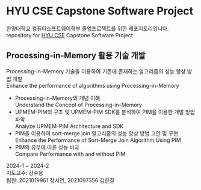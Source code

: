 # HYU CSE Capstone Software Project
한양대학교 컴퓨터소프트웨어학부 졸업프로젝트를 위한 레포지토리입니다.  
repository for [HYU CSE](http://cs.hanyang.ac.kr/) Capstone Software Project  
## Processing-in-Memory 활용 기술 개발
Processing-in-Memory 기술을 이용하여 기존에 존재하는 알고리즘의 성능 향상 방법 개발  
Enhance the performance of algorithms using Processing-in-Memory  
- Processing-in-Memory의 개념 이해  
  Understand the Concept of Processing-in-Memory  
- UPMEM-PIM의 구조 및 UPMEM-PIM SDK를 분석하여 PIM을 이용한 개발 방법 파악  
  Analyze UPMEM-PIM Architecture and SDK  
- PIM을 이용하여 sort-merge join 알고리즘의 성능 향상 방법 고안 및 구현  
  Enhance the Performance of Sort-Merge Join Algorithm Using PIM
- PIM의 유무에 따른 성능 비교  
  Compare Performance with and without PIM  
  
2024-1 ~ 2024-2  
지도교수: 강수용  
팀원: 2021019961 장서연, 2021097356 김한결

